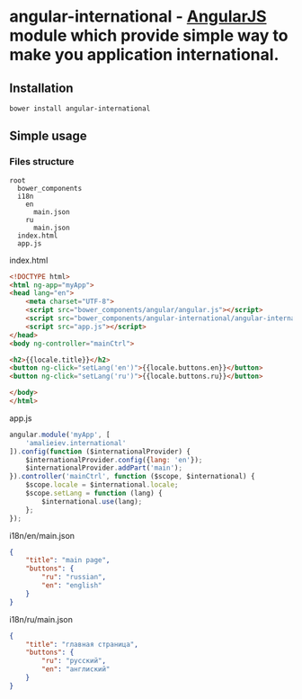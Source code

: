 # angular-international - [AngularJS](http://angularjs.org/) module which provide simple way to make you application international.

## Installation
`bower install angular-international`

## Simple usage

### Files structure
```
root
  bower_components
  i18n
    en
      main.json
    ru
      main.json
  index.html
  app.js
```

index.html
```html
<!DOCTYPE html>
<html ng-app="myApp">
<head lang="en">
    <meta charset="UTF-8">
    <script src="bower_components/angular/angular.js"></script>
    <script src="bower_components/angular-international/angular-international.js"></script>
    <script src="app.js"></script>
</head>
<body ng-controller="mainCtrl">

<h2>{{locale.title}}</h2>
<button ng-click="setLang('en')">{{locale.buttons.en}}</button>
<button ng-click="setLang('ru')">{{locale.buttons.ru}}</button>

</body>
</html>
```

app.js
```javascript
angular.module('myApp', [
    'amalieiev.international'
]).config(function ($internationalProvider) {
    $internationalProvider.config({lang: 'en'});
    $internationalProvider.addPart('main');
}).controller('mainCtrl', function ($scope, $international) {
    $scope.locale = $international.locale;
    $scope.setLang = function (lang) {
        $international.use(lang);
    };
});
```

i18n/en/main.json
```json
{
    "title": "main page",
    "buttons": {
        "ru": "russian",
        "en": "english"
    }
}
```

i18n/ru/main.json
```json
{
    "title": "главная страница",
    "buttons": {
        "ru": "русский",
        "en": "англиский"
    }
}
```
